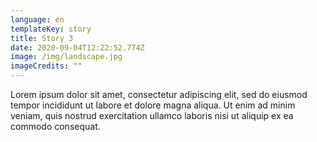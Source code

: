```yaml
---
language: en
templateKey: story
title: Story 3
date: 2020-09-04T12:22:52.774Z
image: /img/landscape.jpg
imageCredits: ""
---
```

Lorem ipsum dolor sit amet, consectetur adipiscing elit, sed do eiusmod tempor incididunt ut labore et dolore magna aliqua. Ut enim ad minim veniam, quis nostrud exercitation ullamco laboris nisi ut aliquip ex ea commodo consequat.
